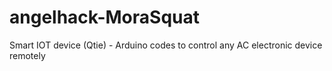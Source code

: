 # angelhack-MoraSquat
Smart IOT device (Qtie) - Arduino codes to control any AC electronic device remotely
